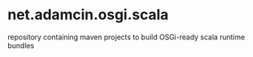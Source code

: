 net.adamcin.osgi.scala
======================

repository containing maven projects to build OSGi-ready scala runtime bundles